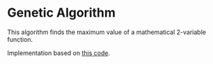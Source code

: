 # Genetic Algorithm

This algorithm finds the maximum value of a mathematical 2-variable function.

Implementation based on [this code](https://github.com/marcelovca90/codigos-inatel/tree/master/C210/ga-java).
